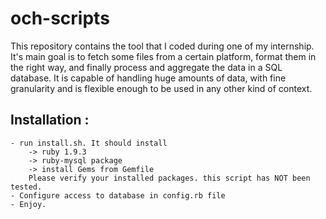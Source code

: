 # och-scripts

This repository contains the tool that I coded during one of my internship. 
It's main goal is to fetch some files from a certain platform, format them in the right way, and finally process and aggregate the data
in a SQL database. It is capable of handling huge amounts of data, with fine granularity and is flexible enough to be used in any other 
kind of context.

## Installation :
    - run install.sh. It should install
        -> ruby 1.9.3
        -> ruby-mysql package
        -> install Gems from Gemfile
        Please verify your installed packages. this script has NOT been tested.
    - Configure access to database in config.rb file
    - Enjoy.
    
